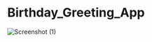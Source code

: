 # Birthday_Greeting_App
![Screenshot (1)](https://user-images.githubusercontent.com/56822565/105676022-ecfbb880-5f0f-11eb-88cb-9c295e78246d.png)
